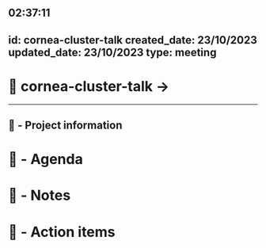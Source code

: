02:37:11
---
id: cornea-cluster-talk
created_date: 23/10/2023
updated_date: 23/10/2023
type: meeting
---

# 🚀  cornea-cluster-talk -> 

---
## 📢 - Project information


# 📅 - Agenda


# 📝 - Notes


# 💠 - Action items


